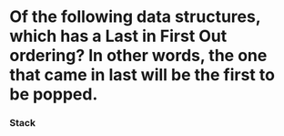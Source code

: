 
# Of the following data structures, which has a Last in First Out ordering? In other words, the one that came in last will be the first to be popped.

### Stack